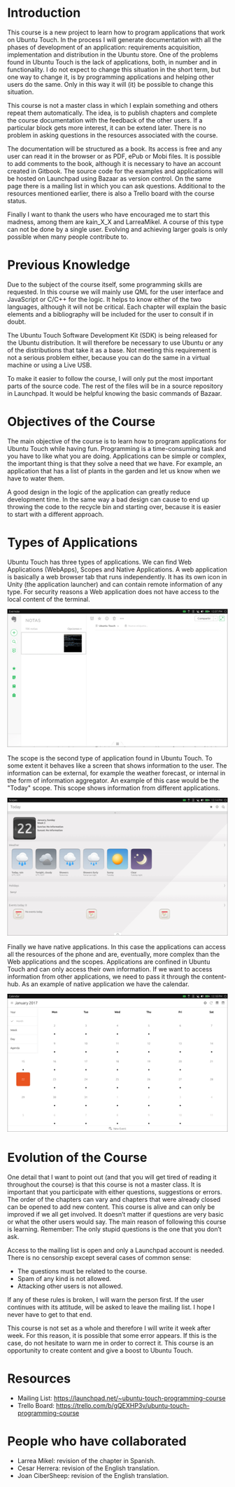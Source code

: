 # Introduction

This course is a new project to learn how to program applications that work on Ubuntu Touch. In the process I will generate documentation with all the phases of development of an application: requirements acquisition, implementation and distribution in the Ubuntu store. One of the problems found in Ubuntu Touch is the lack of applications, both, in number and in functionality. I do not expect to change this situation in the short term, but one way to change it, is by programming applications and helping other users do the same. Only in this way it will (it) be possible to change this situation.

This course is not a master class in which I explain something and others repeat them automatically. The idea, is to publish chapters and complete the course documentation with the feedback of the other users. If a particular block gets more interest, it can be extend later. There is no problem in asking questions in the resources associated with the course.

The documentation will be structured as a book. Its access is free and any user can read it in the browser or as PDF, ePub or Mobi files. It is possible to add comments to the book, although it is necessary to have an account created in Gitbook. The source code for the examples and applications will be hosted on Launchpad using Bazaar as version control. On the same page there is a mailing list in which you can ask questions. Additional to the resources mentioned earlier, there is also a Trello board with the course status.

Finally I want to thank the users who have encouraged me to start this madness, among them are kain_X_X and LarreaMikel. A course of this type can not be done by a single user. Evolving and achieving larger goals is only possible when many people contribute to.

# Previous Knowledge
Due to the subject of the course itself, some programming skills are requested. In this course we will mainly use QML for the user interface and JavaScript or C/C++ for the logic. It helps to know either of the two languages, ​​although it will not be critical. Each chapter will explain the basic elements and a bibliography will be included for the user to consult if in doubt.

The Ubuntu Touch Software Development Kit (SDK) is being released for the Ubuntu distribution. It will therefore be necessary to use Ubuntu or any of the distributions that take it as a base. Not meeting this requirement is not a serious problem either, because you can do the same in a virtual machine or using a Live USB.

To make it easier to follow the course, I will only put the most important parts of the source code. The rest of the files will be in a source repository in Launchpad. It would be helpful knowing the basic commands of Bazaar.

# Objectives of the Course

The main objective of the course is to learn how to program applications for Ubuntu Touch while having fun. Programming is a time-consuming task and you have to like what you are doing. Applications can be simple or complex, the important thing is that they solve a need that we have. For example, an application that has a list of plants in the garden and let us know when we have to water them.

A good design in the logic of the application can greatly reduce development time. In the same way a bad design can cause to end up throwing the code to the recycle bin and starting over, because it is easier to start with a different approach.

# Types of Applications
Ubuntu Touch has three types of applications. We can find Web Applications (WebApps), Scopes and Native Applications. A web application is basically a web browser tab that runs independently. It has its own icon in Unity (the application launcher) and can contain remote information of any type. For security reasons a Web application does not have access to the local content of the terminal.

![WebApp Example](chapter-01/01_webapp.png)

The scope is the second type of application found in Ubuntu Touch. To some extent it behaves like a screen that shows information to the user. The information can be external, for example the weather forecast, or internal in the form of information aggregator. An example of this case would be the "Today" scope. This scope shows information from different applications.

![Scope Example](chapter-01/02_scope.png)

Finally we have native applications. In this case the applications can access all the resources of the phone and are, eventually, more complex than the Web applications and the scopes. Applications are confined in Ubuntu Touch and can only access their own information. If we want to access information from other applications, we need to pass it through the content-hub. As an example of native application we have the calendar.

![Native Application Example](chapter-01/03-native_app.png)

# Evolution of the Course
One detail that I want to point out (and that you will get tired of reading it throughout the course) is that this course is not a master class. It is important that you participate with either questions, suggestions or errors. The order of the chapters can vary and chapters that were already closed can be opened to add new content. This course is alive and can only be improved if we all get involved. It doesn’t matter if questions are very basic or what the other users would say. The main reason of following this course is learning. Remember: The only stupid questions is the one that you don’t ask.

Access to the mailing list is open and only a Launchpad account is needed. There is no censorship except several cases of common sense:
* The questions must be related to the course.
* Spam of any kind is not allowed.
* Attacking other users is not allowed.

If any of these rules is broken, I will warn the person first. If the user continues with its attitude, will be asked to leave the mailing list. I hope I never have to get to that end.

This course is not set as a whole and therefore I will write it week after week. For this reason, it is possible that some error appears. If this is the case, do not hesitate to warn me in order to correct it. This course is an opportunity to create content and give a boost to Ubuntu Touch.

# Resources
* Mailing List: https://launchpad.net/~ubuntu-touch-programming-course
* Trello Board: https://trello.com/b/gQEXHP3v/ubuntu-touch-programming-course

# People who have collaborated
* Larrea Mikel: revision of the chapter in Spanish.
* Cesar Herrera: revision of the English translation.
* Joan CiberSheep: revision of the English translation.
